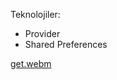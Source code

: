 Teknolojiler:
- Provider
- Shared Preferences

[get.webm](https://github.com/user-attachments/assets/c2ae7340-d04f-499a-8227-04d7bf11fa27)
